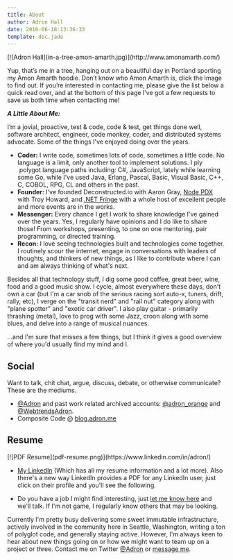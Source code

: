 ```yaml
---
title: About
author: Adron Hall
date: 2016-06-18:13:36:33
template: doc.jade
---
```

<div class="image float-right">
    [![Adron Hall](in-a-tree-amon-amarth.jpg)](http://www.amonamarth.com/)
</div>

Yup, that’s me in a tree, hanging out on a beautiful day in Portland sporting my Amon Amarth hoodie. Don’t know who Amon Amarth is, click the image to find out. If you’re interested in contacting me, please give the list below a quick read over, and at the bottom of this page I’ve got a few requests to save us both time when contacting me!

***A Little About Me:***

I’m a jovial, proactive, test &amp; code, code & test, get things done well, software architect, engineer, code monkey, coder, and distributed systems advocate. Some of the things I've enjoyed doing over the years.

* **Coder:** I write code, sometimes lots of code, sometimes a little code. No language is a limit, only another tool to implement solutions. I ply  polygot language paths including: C#, JavaScript, lately while learning some Go, while I've used Java, Erlang, Pascal, Basic, Visual Basic, C++, C, COBOL, RPG, CL and others in the past.
* **Founder:** I've founded Deconstructed.io with Aaron Gray, [Node PDX](http://nodepdx.org) with Troy Howard, and [.NET Fringe](http://dotnetfringe.org) with a whole host of excellent people and more events are in the works.
* **Messenger:** Every chance I get I work to share knowledge I've gained over the years. Yes, I regularly have opinions and I do like to share those! From workshops, presenting, to one on one mentoring, pair programming, or directed training.
* **Recon:** I love seeing technologies built and technologies come together. I routinely scour the internet, engage in conversations with leaders of thoughts, and thinkers of new things, as I like to contribute where I can and am always thinking of what's next. 

Besides all that technology stuff, I dig some good coffee, great beer, wine, food and a good music show. I cycle, almost everywhere these days, don't own a car (but I'm a car snob of the serious racing sort auto-x, tuners, drift, rally, etc), I verge on the "transit nerd" and "rail nut" category along with "plane spotter" and "exotic car driver". I also play guitar - primarily thrashing (metal), love to prog with some Jazz, croon along with some blues, and delve into a range of musical nuances.

...and I'm sure that misses a few things, but I think it gives a good overview of where you'd usually find my mind and I.

##  Social

Want to talk, chit chat, argue, discuss, debate, or otherwise communicate? These are the mediums.

* [@Adron](https://github.com/Adron) and past work related archived accounts: [@adron_orange](https://twitter.com/adron_orange) and [@WebtrendsAdron](https://twitter.com/WebtrendsAdron).
* Composite Code @ [blog.adron.me](http://blog.adron.me/)

##  Resume

<div class="image float-right">
    [![PDF Resume](pdf-resume.png)](https://www.linkedin.com/in/adron/)
</div>

* <a href="http://www.linkedin.com/in/adron" target="_blank">My LinkedIn</a> (Which has all my resume information and a lot more). Also there's a new way LinkedIn provides a PDF for any LinkedIn user, just click on their profile and you'll see the following. 

* Do you have a job I might find interesting, just [let me know here](/docs/job-talk/) and we'll talk. If I'm not game, I regularly know others that may be looking.

Currently I'm pretty busy delivering some sweet immutable infrastructure, actively involved in the community here in Seattle, Washington, writing a ton of polyglot code, and generally staying active. However, I'm always keen to hear about new things going on or how we might want to team up on a project or three. Contact me on Twitter [@Adron](https://twitter.com/Adron) or [message me](/docs/contact/).
